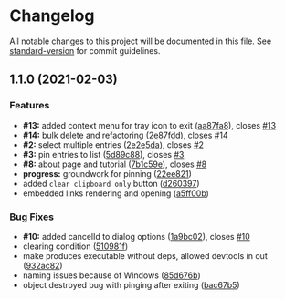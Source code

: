 # Changelog

All notable changes to this project will be documented in this file. See [standard-version](https://github.com/conventional-changelog/standard-version) for commit guidelines.

## 1.1.0 (2021-02-03)


### Features

* **#13:** added context menu for tray icon to exit ([aa87fa8](https://github.com/KL13NT/clippy/commit/aa87fa80e25e66106d5895bef0b1b384fd9a17c9)), closes [#13](https://github.com/KL13NT/clippy/issues/13)
* **#14:** bulk delete and refactoring ([2e87fdd](https://github.com/KL13NT/clippy/commit/2e87fddc5a0cc843b02e8d484f4ccdf41f77e7d8)), closes [#14](https://github.com/KL13NT/clippy/issues/14)
* **#2:** select multiple entries ([2e2e5da](https://github.com/KL13NT/clippy/commit/2e2e5dad7fc5758e6fe4206f1b3b608b2bfa809b)), closes [#2](https://github.com/KL13NT/clippy/issues/2)
* **#3:** pin entries to list ([5d89c88](https://github.com/KL13NT/clippy/commit/5d89c8856cb2a7ebc9257cd9031b7ec3ab58690d)), closes [#3](https://github.com/KL13NT/clippy/issues/3)
* **#8:** about page and tutorial ([7b1c59e](https://github.com/KL13NT/clippy/commit/7b1c59e559703ff244acfa97c7252f193339a2bb)), closes [#8](https://github.com/KL13NT/clippy/issues/8)
* **progress:** groundwork for pinning ([22ee821](https://github.com/KL13NT/clippy/commit/22ee8213f74294ae06124bf463dc4fa01729bc12))
* added `clear clipboard only` button ([d260397](https://github.com/KL13NT/clippy/commit/d260397b398c0b0e756122e503597da7ec2bf1e8))
* embedded links rendering and opening ([a5ff00b](https://github.com/KL13NT/clippy/commit/a5ff00b2120c6a6efa30514bb21b5701dbb088f3))


### Bug Fixes

* **#10:** added cancelId to dialog options ([1a9bc02](https://github.com/KL13NT/clippy/commit/1a9bc0213bbaeb2707abd150e3be104a0effc890)), closes [#10](https://github.com/KL13NT/clippy/issues/10)
* clearing condition ([510981f](https://github.com/KL13NT/clippy/commit/510981fbc3afd77e5011f5976d9d7c235009e827))
* make produces executable without deps, allowed devtools in out ([932ac82](https://github.com/KL13NT/clippy/commit/932ac823abea4f9e85d3b6987db7c6ed4b572bf1))
* naming issues because of Windows ([85d676b](https://github.com/KL13NT/clippy/commit/85d676bc49ff2d2ed967a6842dedce92c39a305d))
* object destroyed bug with pinging after exiting ([bac67b5](https://github.com/KL13NT/clippy/commit/bac67b55d840a0a5c90b87437f8fe91248104409))
